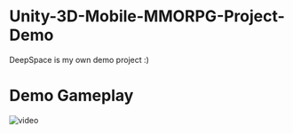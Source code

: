 # Unity-3D-Mobile-MMORPG-Project-Demo
DeepSpace is my own demo project :)

# Demo Gameplay

![video](https://youtu.be/b3Yl31dKTBE)
